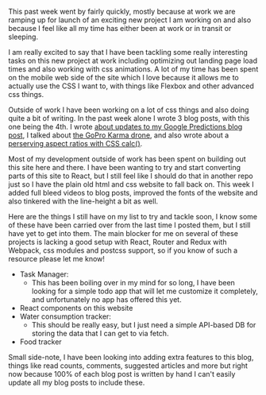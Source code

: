 <p>
    This past week went by fairly quickly, mostly because at work we are ramping up for launch of an exciting new project I am working on and also because I feel like all my time has either been at work or in transit or sleeping.
</p>
<p>
    I am really excited to say that I have been tackling some really interesting tasks on this new project at work including optimizing out landing page load times and also working with css animations. A lot of my time has been spent on the mobile web side of the site which I love because it allows me to actually use the CSS I want to, with things like Flexbox and other advanced css things.
</p>
<p>
    Outside of work I have been working on a lot of css things and also doing quite a bit of writing. In the past week alone I wrote 3 blog posts, with this one being the 4th. I wrote <a href="/post/Google-Event-Updates" data-css-link-article>about updates to my Google Predictions blog post</a>, I talked about <a href="/post/GoPro-Karma" data-css-link-article>the GoPro Karma drone</a>, and also wrote about a <a href="/post/Video-Aspect-Ratio-With-CSS" data-css-link-article>perserving aspect ratios with CSS calc()</a>.
</p>
<p>
    Most of my development outside of work has been spent on building out this site here and there. I have been wanting to try and start converting parts of this site to React, but I still feel like I should do that in another repo just so I have the plain old html and css website to fall back on. This week I added full bleed videos to blog posts, improved the fonts of the website and also tinkered with the line-height a bit as well.
</p>
<p>
    Here are the things I still have on my list to try and tackle soon, I know some of these have been carried over from the last time I posted them, but I still have yet to get into them. The main blocker for me on several of these projects is lacking a good setup with React, Router and Redux with Webpack, css modules and postcss support, so if you know of such a resource please let me know!
</p>

* Task Manager:
  - This has been boiling over in my mind for so long, I have been looking for a simple todo app that will let me customize it completely, and unfortunately no app has offered this yet.
* React components on this website
* Water consumption tracker:
  - This should be really easy, but I just need a simple API-based DB for storing the data that I can get to via fetch.
* Food tracker

<p>
    Small side-note, I have been looking into adding extra features to this blog, things like read counts, comments, suggested articles and more but right now because 100% of each blog post is written by hand I can't easily update all my blog posts to include these.
</p>
